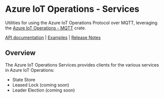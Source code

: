 # Azure IoT Operations - Services

Utilities for using the Azure IoT Operations Protocol over MQTT, leveraging the [Azure IoT Operations - MQTT](../azure_iot_operations_mqtt/) crate.
 
[API documentation](https://azure.github.io/iot-operations-sdks/rust/azure_iot_operations_services) |
[Examples](examples) |
[Release Notes](https://github.com/Azure/iot-operations-sdks/releases?q=rust%2Fservices&expanded=true)
 
## Overview
 
The Azure IoT Operations Services provides clients for the various services in Azure IoT Operations:
 
- State Store
- Leased Lock (coming soon)
- Leader Election (coming soon)